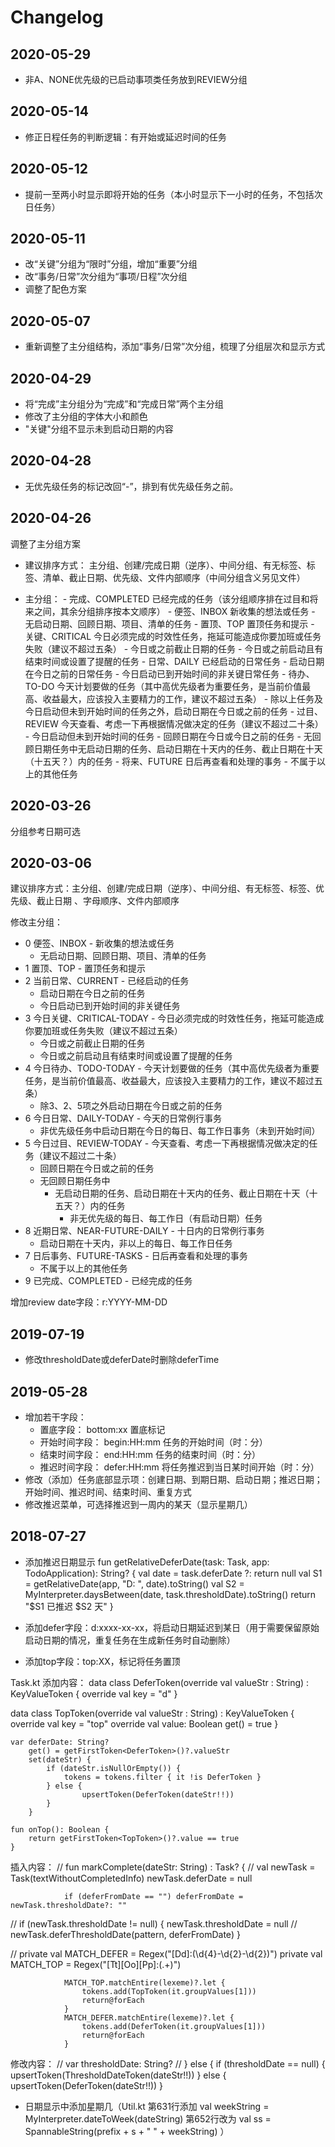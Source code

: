Changelog
=========
2020-05-29
-------
- 非A、NONE优先级的已启动事项类任务放到REVIEW分组

2020-05-14
-------
- 修正日程任务的判断逻辑：有开始或延迟时间的任务

2020-05-12
-------
- 提前一至两小时显示即将开始的任务（本小时显示下一小时的任务，不包括次日任务）

2020-05-11
-------
- 改“关键”分组为“限时”分组，增加“重要”分组
- 改“事务/日常”次分组为“事项/日程”次分组
- 调整了配色方案

2020-05-07
-------
- 重新调整了主分组结构，添加“事务/日常”次分组，梳理了分组层次和显示方式

2020-04-29
-------
- 将“完成”主分组分为“完成”和“完成日常”两个主分组
- 修改了主分组的字体大小和颜色
- "关键"分组不显示未到启动日期的内容

2020-04-28
-------
- 无优先级任务的标记改回“-”，排到有优先级任务之前。

2020-04-26
-------
调整了主分组方案
- 建议排序方式：   主分组、创建/完成日期（逆序）、中间分组、有无标签、标签、清单、截止日期、优先级、文件内部顺序（中间分组含义另见文件）

- 主分组：
        - 完成、COMPLETED   已经完成的任务（该分组顺序排在过目和将来之间，其余分组排序按本文顺序）
        - 便签、INBOX       新收集的想法或任务
            - 无启动日期、回顾日期、项目、清单的任务
        - 置顶、TOP	        置顶任务和提示
        - 关键、CRITICAL	今日必须完成的时效性任务，拖延可能造成你要加班或任务失败（建议不超过五条）
            - 今日或之前截止日期的任务
            - 今日或之前启动且有结束时间或设置了提醒的任务
        - 日常、DAILY	    已经启动的日常任务
            - 启动日期在今日之前的日常任务
            - 今日启动已到开始时间的非关键日常任务
        - 待办、TO-DO		今天计划要做的任务（其中高优先级者为重要任务，是当前价值最高、收益最大，应该投入主要精力的工作，建议不超过五条）
            - 除以上任务及今日启动但未到开始时间的任务之外，启动日期在今日或之前的任务
        - 过目、REVIEW		今天查看、考虑一下再根据情况做决定的任务（建议不超过二十条）
            - 今日启动但未到开始时间的任务
            - 回顾日期在今日或今日之前的任务
            - 无回顾日期任务中无启动日期的任务、启动日期在十天内的任务、截止日期在十天（十五天？）内的任务
        - 将来、FUTURE		日后再查看和处理的事务
            - 不属于以上的其他任务

2020-03-26
-------
分组参考日期可选

2020-03-06
-------
建议排序方式：主分组、创建/完成日期（逆序）、中间分组、有无标签、标签、优先级、截止日期 、字母顺序、文件内部顺序

修改主分组：
- 0 便签、INBOX - 新收集的想法或任务
    - 无启动日期、回顾日期、项目、清单的任务
- 1 置顶、TOP - 置顶任务和提示
- 2 当前日常、CURRENT - 已经启动的任务
    -  启动日期在今日之前的任务
    -  今日启动已到开始时间的非关键任务
- 3 今日关键、CRITICAL-TODAY - 今日必须完成的时效性任务，拖延可能造成你要加班或任务失败（建议不超过五条）
    - 今日或之前截止日期的任务
    - 今日或之前启动且有结束时间或设置了提醒的任务
- 4 今日待办、TODO-TODAY - 今天计划要做的任务（其中高优先级者为重要任务，是当前价值最高、收益最大，应该投入主要精力的工作，建议不超过五条）
    - 除3、2、5项之外启动日期在今日或之前的任务
- 6 今日日常、DAILY-TODAY - 今天的日常例行事务
    - 非优先级任务中启动日期在今日的每日、每工作日事务（未到开始时间）
- 5 今日过目、REVIEW-TODAY - 今天查看、考虑一下再根据情况做决定的任务（建议不超过二十条）
    - 回顾日期在今日或之前的任务
    - 无回顾日期任务中
        - 无启动日期的任务、启动日期在十天内的任务、截止日期在十天（十五天？）内的任务
            - 非无优先级的每日、每工作日（有启动日期）任务 
- 8 近期日常、NEAR-FUTURE-DAILY - 十日内的日常例行事务
    - 启动日期在十天内，非以上的每日、每工作日任务
- 7 日后事务、FUTURE-TASKS - 日后再查看和处理的事务
    - 不属于以上的其他任务
- 9 已完成、COMPLETED - 已经完成的任务

增加review date字段：r:YYYY-MM-DD

2019-07-19
-------
- 修改thresholdDate或deferDate时删除deferTime

2019-05-28
-------
- 增加若干字段：
    - 置底字段： bottom:xx              置底标记
    - 开始时间字段： begin:HH:mm        任务的开始时间（时：分）
    - 结束时间字段： end:HH:mm          任务的结束时间（时：分）
    - 推迟时间字段： defer:HH:mm         将任务推迟到当日某时间开始（时：分）
-   修改（添加）任务底部显示项：创建日期、到期日期、启动日期；推迟日期；开始时间、推迟时间、结束时间、重复方式
-   修改推迟菜单，可选择推迟到一周内的某天（显示星期几）

2018-07-27
-------
- 添加推迟日期显示
fun getRelativeDeferDate(task: Task, app: TodoApplication): String? {
    val date = task.deferDate ?: return null
    val S1 = getRelativeDate(app, "D: ", date).toString()
    val S2 = MyInterpreter.daysBetween(date, task.thresholdDate).toString()
    return "$S1 已推迟 $S2 天"
}

- 添加defer字段：d:xxxx-xx-xx，将启动日期延迟到某日（用于需要保留原始启动日期的情况，重复任务在生成新任务时自动删除）
- 添加top字段：top:XX，标记将任务置顶

Task.kt 添加内容：
data class DeferToken(override val valueStr : String) : KeyValueToken {
    override val key = "d"
}

data class TopToken(override val valueStr : String) : KeyValueToken {
    override val key = "top"
    override val value: Boolean
        get() = true
}

    var deferDate: String?
        get() = getFirstToken<DeferToken>()?.valueStr
        set(dateStr) {
            if (dateStr.isNullOrEmpty()) {
                tokens = tokens.filter { it !is DeferToken }
            } else {
                    upsertToken(DeferToken(dateStr!!))
            }
        }

    fun onTop(): Boolean {
        return getFirstToken<TopToken>()?.value == true
    }

插入内容：
//    fun markComplete(dateStr: String) : Task? {
//                val newTask = Task(textWithoutCompletedInfo)
                newTask.deferDate = null

                if (deferFromDate == "") deferFromDate = newTask.thresholdDate?: ""
//              if (newTask.thresholdDate != null) {
                    newTask.thresholdDate = null
//                  newTask.deferThresholdDate(pattern, deferFromDate)
                }
 
//
        private val MATCH_DEFER = Regex("[Dd]:(\\d{4}-\\d{2}-\\d{2})")
        private val MATCH_TOP = Regex("[Tt][Oo][Pp]:(.+)")
        
                MATCH_TOP.matchEntire(lexeme)?.let {
                    tokens.add(TopToken(it.groupValues[1]))
                    return@forEach
                }
                MATCH_DEFER.matchEntire(lexeme)?.let {
                    tokens.add(DeferToken(it.groupValues[1]))
                    return@forEach
                }
                
修改内容：
//    var thresholdDate: String?
//            } else {
                if (thresholdDate == null) {
                    upsertToken(ThresholdDateToken(dateStr!!))
                } else {
                    upsertToken(DeferToken(dateStr!!))
                }

- 日期显示中添加星期几（Util.kt 第631行添加     val weekString = MyInterpreter.dateToWeek(dateString)
                               第652行改为    val ss = SpannableString(prefix + s + " " + weekString)
                               ）
